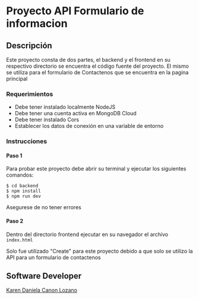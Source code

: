 # Proyecto API Formulario de informacion
## Descripción
Este proyecto consta de dos partes, el backend y el frontend en su respectivo 
directorio se encuentra el código fuente del proyecto. El mismo se utiliza para el 
formulario de Contactenos que se encuentra en la pagina principal 
### Requerimientos
* Debe tener instalado localmente NodeJS
* Debe tener una cuenta activa en MongoDB Cloud
* Debe tener instalado Cors
* Establecer los datos de conexión en una variable de entorno
### Instrucciones
#### Paso 1
Para probar este proyecto debe abrir su terminal y ejecutar los siguientes comandos:
```
$ cd backend
$ npm install
$ npm run dev
```
Asegurese de no tener errores
#### Paso 2
Dentro del directorio frontend ejecutar en su navegador el archivo ```index.html```  

Solo fue utilizado "Create" para este proyecto debido a que solo se utilizo la API
para un formulario de contactenos 
## Software Developer
[Karen Daniela Canon Lozano](https://github.com/karencl516)